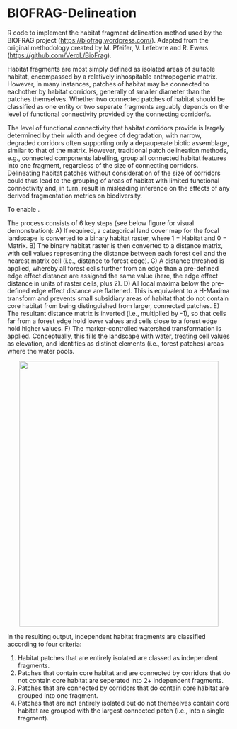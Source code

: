 # BIOFRAG-Delineation
R code to implement the habitat fragment delineation method used by the BIOFRAG project (https://biofrag.wordpress.com/). Adapted from the original methodology created by M. Pfeifer, V. Lefebvre and R. Ewers (https://github.com/VeroL/BioFrag). 

Habitat fragments are most simply defined as isolated areas of suitable habitat, encompassed by a relatively inhospitable anthropogenic matrix. However, in many instances, patches of habitat may be connected to eachother by habitat corridors, generally of smaller diameter than the patches themselves. Whether two connected patches of habitat should be classified as one entity or two seperate fragments arguably depends on the level of functional connectivity provided by the connecting corridor/s. 

The level of functional connectivity that habitat corridors provide is largely determined by their width and degree of degradation, with narrow, degraded corridors often supporting only a depauperate biotic assemblage, similar to that of the matrix. However, traditional patch delineation methods, e.g., connected components labelling, group all connected habitat features into one fragment, regardless of the size of connecting corridors. Delineating habitat patches without consideration of the size of corridors could thus lead to the grouping of areas of habitat with limited functional connectivity and, in turn, result in misleading inference on the effects of any derived fragmentation metrics on biodiversity. 

To enable . 

The process consists of 6 key steps (see below figure for visual demonstration):
  A) If required, a categorical land cover map for the focal landscape is converted to a binary habitat raster, where 1 = Habitat and 0 = Matrix.
  B) The binary habitat raster is then converted to a distance matrix, with cell values representing the distance between each forest cell and the nearest matrix cell (i.e., distance to forest edge).
  C) A distance threshod is applied, whereby all forest cells further from an edge than a pre-defined edge effect distance are assigned the same value (here, the edge effect distance in units of raster cells, plus 2).
  D) All local maxima below the pre-defined edge effect distance are flattened. This is equivalent to a H-Maxima transform and prevents small subsidiary areas of habitat that do not contain core habitat from being distinguished from larger, connected patches.
  E) The resultant distance matrix is inverted (i.e., multiplied by -1), so that cells far from a forest edge hold lower values and cells close to a forest edge hold higher values.
  F) The marker-controlled watershed transformation is applied. Conceptually, this fills the landscape with water, treating cell values as elevation, and identifies as distinct elements (i.e., forest patches) areas where the water pools. 

<p align="center">
<img src="https://user-images.githubusercontent.com/92942535/221204121-6f1c0896-a48a-437f-a505-bc33534ca3bd.png" width="450" height="600">
</p>
  
In the resulting output, independent habitat fragments are classified according to four criteria:

  1) Habitat patches that are entirely isolated are classed as independent fragments.
  2) Patches that contain core habitat and are connected by corridors that do not contain core habitat are seperated into 2+ independent fragments.
  3) Patches that are connected by corridors that do contain core habitat are grouped into one fragment.
  4) Patches that are not entirely isolated but do not themselves contain core habitat are grouped with the largest connected patch (i.e., into a single fragment). 
